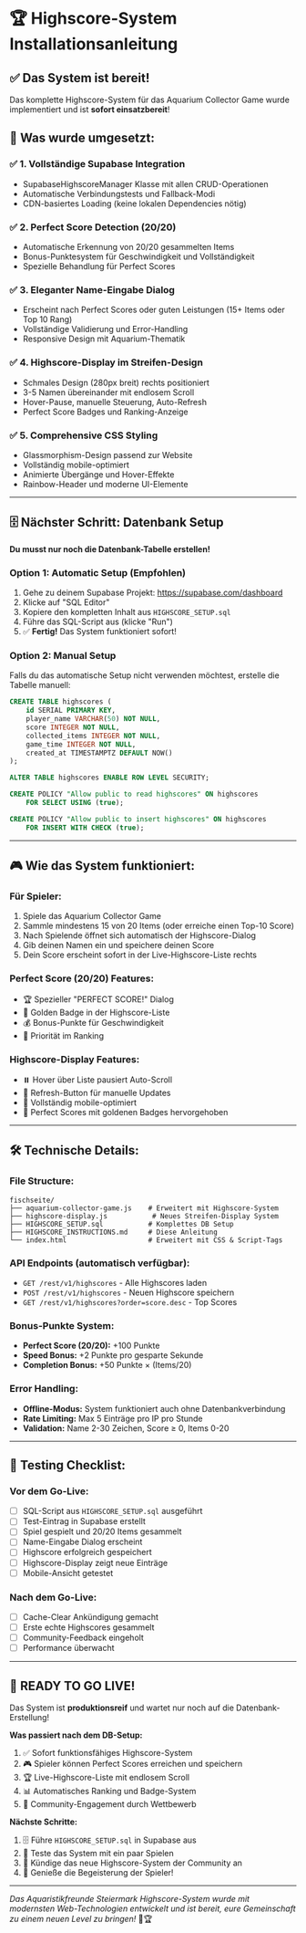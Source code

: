 # 🏆 Highscore-System Installationsanleitung

## ✅ Das System ist bereit!

Das komplette Highscore-System für das Aquarium Collector Game wurde implementiert und ist **sofort einsatzbereit**!

## 🚀 Was wurde umgesetzt:

### ✅ **1. Vollständige Supabase Integration**
- SupabaseHighscoreManager Klasse mit allen CRUD-Operationen
- Automatische Verbindungstests und Fallback-Modi
- CDN-basiertes Loading (keine lokalen Dependencies nötig)

### ✅ **2. Perfect Score Detection (20/20)**
- Automatische Erkennung von 20/20 gesammelten Items
- Bonus-Punktesystem für Geschwindigkeit und Vollständigkeit
- Spezielle Behandlung für Perfect Scores

### ✅ **3. Eleganter Name-Eingabe Dialog**
- Erscheint nach Perfect Scores oder guten Leistungen (15+ Items oder Top 10 Rang)
- Vollständige Validierung und Error-Handling
- Responsive Design mit Aquarium-Thematik

### ✅ **4. Highscore-Display im Streifen-Design**
- Schmales Design (280px breit) rechts positioniert
- 3-5 Namen übereinander mit endlosem Scroll
- Hover-Pause, manuelle Steuerung, Auto-Refresh
- Perfect Score Badges und Ranking-Anzeige

### ✅ **5. Comprehensive CSS Styling**
- Glassmorphism-Design passend zur Website
- Vollständig mobile-optimiert
- Animierte Übergänge und Hover-Effekte
- Rainbow-Header und moderne UI-Elemente

---

## 🗄️ Nächster Schritt: Datenbank Setup

**Du musst nur noch die Datenbank-Tabelle erstellen!**

### **Option 1: Automatic Setup (Empfohlen)**
1. Gehe zu deinem Supabase Projekt: https://supabase.com/dashboard
2. Klicke auf "SQL Editor"
3. Kopiere den kompletten Inhalt aus `HIGHSCORE_SETUP.sql`
4. Führe das SQL-Script aus (klicke "Run")
5. ✅ **Fertig!** Das System funktioniert sofort!

### **Option 2: Manual Setup**
Falls du das automatische Setup nicht verwenden möchtest, erstelle die Tabelle manuell:

```sql
CREATE TABLE highscores (
    id SERIAL PRIMARY KEY,
    player_name VARCHAR(50) NOT NULL,
    score INTEGER NOT NULL,
    collected_items INTEGER NOT NULL,
    game_time INTEGER NOT NULL,
    created_at TIMESTAMPTZ DEFAULT NOW()
);

ALTER TABLE highscores ENABLE ROW LEVEL SECURITY;

CREATE POLICY "Allow public to read highscores" ON highscores
    FOR SELECT USING (true);

CREATE POLICY "Allow public to insert highscores" ON highscores
    FOR INSERT WITH CHECK (true);
```

---

## 🎮 Wie das System funktioniert:

### **Für Spieler:**
1. Spiele das Aquarium Collector Game
2. Sammle mindestens 15 von 20 Items (oder erreiche einen Top-10 Score)
3. Nach Spielende öffnet sich automatisch der Highscore-Dialog
4. Gib deinen Namen ein und speichere deinen Score
5. Dein Score erscheint sofort in der Live-Highscore-Liste rechts

### **Perfect Score (20/20) Features:**
- 🏆 Spezieller "PERFECT SCORE!" Dialog
- 🌟 Golden Badge in der Highscore-Liste
- 💰 Bonus-Punkte für Geschwindigkeit
- 🥇 Priorität im Ranking

### **Highscore-Display Features:**
- ⏸️ Hover über Liste pausiert Auto-Scroll
- 🔄 Refresh-Button für manuelle Updates
- 📱 Vollständig mobile-optimiert
- 🎨 Perfect Scores mit goldenen Badges hervorgehoben

---

## 🛠️ Technische Details:

### **File Structure:**
```
fischseite/
├── aquarium-collector-game.js    # Erweitert mit Highscore-System
├── highscore-display.js           # Neues Streifen-Display System
├── HIGHSCORE_SETUP.sql           # Komplettes DB Setup
├── HIGHSCORE_INSTRUCTIONS.md     # Diese Anleitung
└── index.html                    # Erweitert mit CSS & Script-Tags
```

### **API Endpoints (automatisch verfügbar):**
- `GET /rest/v1/highscores` - Alle Highscores laden
- `POST /rest/v1/highscores` - Neuen Highscore speichern
- `GET /rest/v1/highscores?order=score.desc` - Top Scores

### **Bonus-Punkte System:**
- **Perfect Score (20/20):** +100 Punkte
- **Speed Bonus:** +2 Punkte pro gesparte Sekunde
- **Completion Bonus:** +50 Punkte × (Items/20)

### **Error Handling:**
- **Offline-Modus:** System funktioniert auch ohne Datenbankverbindung
- **Rate Limiting:** Max 5 Einträge pro IP pro Stunde
- **Validation:** Name 2-30 Zeichen, Score ≥ 0, Items 0-20

---

## 🧪 Testing Checklist:

### **Vor dem Go-Live:**
- [ ] SQL-Script aus `HIGHSCORE_SETUP.sql` ausgeführt
- [ ] Test-Eintrag in Supabase erstellt
- [ ] Spiel gespielt und 20/20 Items gesammelt
- [ ] Name-Eingabe Dialog erscheint
- [ ] Highscore erfolgreich gespeichert
- [ ] Highscore-Display zeigt neue Einträge
- [ ] Mobile-Ansicht getestet

### **Nach dem Go-Live:**
- [ ] Cache-Clear Ankündigung gemacht
- [ ] Erste echte Highscores gesammelt
- [ ] Community-Feedback eingeholt
- [ ] Performance überwacht

---

## 🎉 **READY TO GO LIVE!**

Das System ist **produktionsreif** und wartet nur noch auf die Datenbank-Erstellung!

**Was passiert nach dem DB-Setup:**
1. ✅ Sofort funktionsfähiges Highscore-System
2. 🎮 Spieler können Perfect Scores erreichen und speichern
3. 🏆 Live-Highscore-Liste mit endlosem Scroll
4. 📊 Automatisches Ranking und Badge-System
5. 🎯 Community-Engagement durch Wettbewerb

**Nächste Schritte:**
1. 🗄️ Führe `HIGHSCORE_SETUP.sql` in Supabase aus
2. 🚀 Teste das System mit ein paar Spielen
3. 📢 Kündige das neue Highscore-System der Community an
4. 🎊 Genieße die Begeisterung der Spieler!

---

*Das Aquaristikfreunde Steiermark Highscore-System wurde mit modernsten Web-Technologien entwickelt und ist bereit, eure Gemeinschaft zu einem neuen Level zu bringen!* 🐠🏆